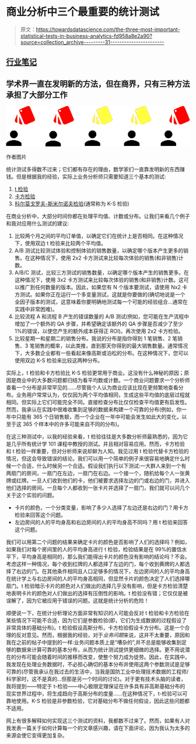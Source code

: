 # 商业分析中三个最重要的统计测试

> 原文：<https://towardsdatascience.com/the-three-most-important-statistical-tests-in-business-analytics-fd958a8e2a90?source=collection_archive---------31----------------------->

## [行业笔记](https://towardsdatascience.com/tagged/notes-from-industry)

## 学术界一直在发明新的方法，但在商界，只有三种方法承担了大部分工作

![](img/8ad3dd5cc74cfee145e4c7fd3edac0cf.png)

作者图片

统计测试多得数不过来；它们都有存在的理由，数学家们一直靠发明新的东西赚钱。但是根据我的经验，实际上业务分析师只需要知道三个基本的测试:

1.  [t 检验](https://en.wikipedia.org/wiki/Student%27s_t-test)
2.  [卡方检验](https://en.wikipedia.org/wiki/Chi-squared_test)
3.  [科尔莫戈罗夫-斯米尔诺夫检验](https://en.wikipedia.org/wiki/Kolmogorov–Smirnov_test)(通常称为 K-S 检验)

在商业分析中，大部分时间你都在处理平均值、计数或分布。让我们来看几个例子和我对应用什么测试的建议:

1.  比较两个月之间的平均订单值，以确定它们在统计上是否相同。在这种情况下，使用双边 t 检验来比较两个平均值。
2.  A/B 测试比较测试体验和控制体验的销售数量，以确定哪个版本产生更多的销售。在这种情况下，使用 2x2 卡方测试来比较每次体验的销售(和非销售)计数。
3.  A/B/C 测试，比较三方测试的销售数量，以确定哪个版本产生的销售更多。在这种情况下，使用 3x2 卡方测试来比较每次体验的销售(和非销售)计数。这可以推广到任何数量的版本。因此，如果您有 N 个版本要测试，请使用 Nx2 卡方测试。如果你正在运行一个多变量测试，这就是你要做的(确切地说是一个全因子版本的测试，这意味着你要明确地测试每一个可能的经验组合…通常在实践中非常困难)。
4.  比较流程 A 和流程 B 产生的错误数量的 A/B 测试(例如，您可能在生产流程中增加了一个额外的 QA 步骤，并希望确定该额外的 QA 步骤是否减少了至少 1%的错误，以使您产生的额外成本获得正 ROI)。再次使用 2x2 卡方检验。
5.  比较星期一和星期二的销售分布。我说的分布是指你得到 1 笔销售、2 笔销售、3 笔销售的概率，以此类推，直到那天你得到的最大销售数量。通常情况下，大多数企业都有一些看起来像高斯或泊松的分布。在这种情况下，您可以使用双边 K-S 检验来比较这两种分布。

实际上，t 检验和卡方检验比 K-S 检验更常用于商业。这没有什么神秘的原因；原因是商业中的大多数问题都归结为看平均数或计数。一个商业问题要求一个分析师查看一个分布是非常罕见的……尽管我个人认为商业应该比现在更频繁地查看分布。业务用户常常认为，仅仅因为两个平均值相同，生成这些平均值的底层过程就相同。但实际上它们可能完全不同。直接检查分布比仅仅检查平均值更有启发性。然而，我承认在实践中很难收集到足够的数据来构建一个可靠的分布(例如，你一年中只能有 365 个日销售额，而一个企业在一年中可能会发生如此大的变化，以至于这 365 个样本中的许多可能来自不同的分布)。

在这三种测试中，以我的经验来看，t 检验往往是大多数分析师最熟悉的，因为它是几乎所有统计学 101 课程中教授的测试。并且相对容易应用。然而，卡方检验和 t 检验一样重要，但对分析师来说却鲜为人知。我见过用 t 检验代替卡方检验的情况，但这会导致错误的结论。我们可以用一个简单的例子来很容易地确定什么时候一个合适，什么时候另一个合适。假设我们执行以下测试:一大群人来到一个有两扇门的房间，一扇门在左边，一扇门在右边。一个接一个，随机给每个人一张黄牌或红牌。一旦人们收到他们的卡，他们被要求选择左边的门或右边的门，并进入他们选择的房间。一旦每个人都收到一张卡片并选择了一扇门，我们就可以问几个关于这个实验的问题。

*   卡片的颜色，一个分类变量，影响了多少人选择了左边还是右边的门？用卡方检验来回答这个问题。
*   左边房间的人的平均身高和右边房间的人的平均身高不同吗？用 t 检验来回答这个问题。

我们可以用第二个问题的结果来确定卡片的颜色是否影响了人们的选择吗？例如，如果我们对每个房间里的人的平均身高进行 t 检验，检验结果是在 99%的置信水平下，平均身高是相同的，那么我们能得出卡片的颜色没有影响的结论吗？不会。考虑这样一种情况，每个收到红牌的人都选择了左边的门，每个收到黄牌的人都选择了右边的门。在其他条件相同且人口足够多的情况下，左边房间的人的平均身高在统计学上与右边房间的人的平均身高相同，但显然卡片的颜色决定了人们选择哪扇门。t 检验暗示卡片的颜色对人们做出的选择几乎没有影响，但是卡方检验清楚地表明卡片的颜色对人们做出的选择有压倒性的影响。t 检验没有错；它仅仅是被误解了，因为它被应用于错误的问题。这就是统计分析的危险！

顺便说一下，在统计分析理论方面非常有知识的人可能会反对 t 检验和卡方检验在某些情况下可能不合适，因为它们是参数检验(即，它们为生成数据的过程假设了非常具体的基础分布)。t 检验假设高斯分布，卡方检验假设卡方分布。这是一个合理的反对意见。然而，根据我的经验，对于*业务问题*来说，这并不太重要，原因和我在之前的帖子中提到的一样:业务问题本质上是“嘈杂的”,并不总是能够收集到足够的数据来计算可靠的基本分布，从而为统计测试提供更细微的选择。更不用说潜在的分布可能会随着时间的推移而改变，使整个努力成为徒劳。因此，在实践中，我发现在处理业务数据时，不必担心确切的基本分布并使用这两个参数测试是足够可靠的(尽管我承认在我过去的生活中，当我是国防工业中处理技术数据的工程师/科学家时，这不是真的…但那是另一个时间的讨论)。对于更有技术头脑的读者，我将提到——特定于 t-检验——中心极限定理保证在许多具有非高斯基础分布的现实世界过程中，将生成趋向于高斯分布的度量……在这种情况下，t-检验可以可靠地使用。K-S 检验是非参数检验，它对基础分布不做任何假设，因此这些问题都不适用。

网上有很多解释如何实现这三个测试的资料，我都数不过来了。然而，如果有人对我发表一篇关于如何计算每一个的文章感兴趣，请在下面评论，因为我认为太多的来源会使它变得更加复杂。